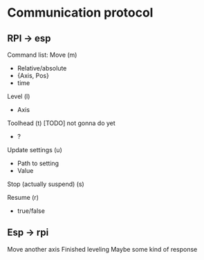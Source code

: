 # Communication protocol

## RPI -> esp

Command list:
Move (m)

- Relative/absolute
- {Axis, Pos}
- time

Level (l)

- Axis

Toolhead (t) [TODO] not gonna do yet

- ?

Update settings (u)

- Path to setting
- Value

Stop (actually suspend) (s)

Resume (r)

- true/false

## Esp -> rpi

Move another axis
Finished leveling
Maybe some kind of response
